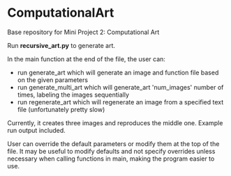 # ComputationalArt
 Base repository for Mini Project 2: Computational Art

Run **recursive_art.py** to generate art.  

In the main function at the end of the file, the user can:
- run generate_art which will generate an image and function file based on the given parameters
- run generate_multi_art which will generate_art 'num_images' number of times, labeling the images sequentially
- run regenerate_art which will regenerate an image from a specified text file (unfortunately pretty slow)  

Currently, it creates three images and reproduces the middle one. Example run output included.  

User can override the default parameters or modify them at the top of the file. It may be useful to modify defaults and not specify overrides unless necessary when calling functions in main, making the program easier to use.  

